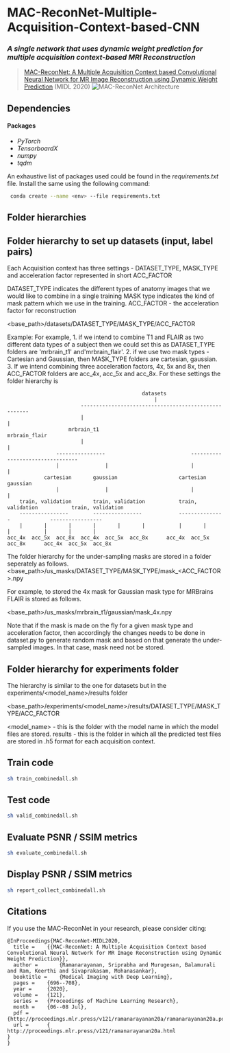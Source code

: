 # MAC-ReconNet-Multiple-Acquisition-Context-based-CNN
### *A single network that uses dynamic weight prediction for multiple acquisition context-based MRI Reconstruction* 
> [MAC-ReconNet:  A Multiple Acquisition Context based Convolutional Neural Network for MR Image Reconstruction using Dynamic Weight Prediction](http://proceedings.mlr.press/v121/ramanarayanan20a.html) (MIDL 2020) 
![MAC-ReconNet Architecture](images/architecture.png)

## Dependencies
#### Packages
* *PyTorch*
* *TensorboardX*
* *numpy*
* *tqdm*
 
An exhaustive list of packages used could be found in the *requirements.txt* file. Install the same using the following command:

```bash
 conda create --name <env> --file requirements.txt
```

## Folder hierarchies 

Folder hierarchy to set up datasets (input, label pairs)
--------------------------------------------------------

Each Acquisition context has three settings - DATASET_TYPE, MASK_TYPE and acceleration factor represented in short ACC_FACTOR

DATASET_TYPE indicates the different types of anatomy images that we would like to combine in a single training
MASK type indicates the kind of mask pattern which we use in the training. 
ACC_FACTOR - the acceleration factor for reconstruction 

<base_path>/datasets/DATASET_TYPE/MASK_TYPE/ACC_FACTOR

Example:
For example, 1. if we intend to combine T1 and FLAIR as two different data types of a subject then we could set this as DATASET_TYPE folders are 'mrbrain_t1' and'mrbrain_flair'. 2. if we use two mask types - Cartesian and Gaussian, then MASK_TYPE folders are cartesian, gaussian. 3. If we intend combining three acceleration factors, 4x, 5x and 8x, then ACC_FACTOR folders are acc_4x, acc_5x and acc_8x.
For these settings the folder hierarchy is


												datasets
													|
							-----------------------------------------------------
							|													|
						mrbrain_t1											mrbrain_flair
							|													|
					----------------							---------------------------------
					|				|							|								|
				cartesian		gaussian					cartesian						gaussian
					|				|							|								|
		train, validation		train, validation			train, validation			train, validation
		----------------		----------------			---------------				-----------------
		|		|		|		|		|		|			|		|		|	   		|		|		|
	acc_4x	acc_5x	acc_8x	acc_4x	acc_5x	acc_8x		acc_4x	acc_5x	acc_8x		acc_4x	acc_5x	acc_8x


The folder hierarchy for the under-sampling masks are stored in a folder seperately as follows.
<base_path>/us_masks/DATASET_TYPE/MASK_TYPE/mask_<ACC_FACTOR>.npy

For example, to stored the 4x mask for Gaussian mask type for MRBrains FLAIR is stored as follows.

<base_path>/us_masks/mrbrain_t1/gaussian/mask_4x.npy

Note that if the mask is made on the fly for a given mask type and acceleration factor, then accordingly the changes needs to be done in dataset.py to generate random mask and based on that generate the under-sampled images. In that case, mask need not be stored.


Folder hierarchy for experiments folder
----------------------------------------

The hierarchy is similar to the one for datasets but in the experiments/<model_name>/results folder

<base_path>/experiments/<model_name>/results/DATASET_TYPE/MASK_TYPE/ACC_FACTOR

<model_name> - this is the folder with the model name in which the model files are stored.
results - this is the folder in which all the predicted test files are stored in .h5 format for each acquisition context.

## Train code 

```bash
sh train_combinedall.sh
```

## Test code 

```bash
sh valid_combinedall.sh
```

## Evaluate PSNR / SSIM metrics 

```bash
sh evaluate_combinedall.sh
```

## Display PSNR / SSIM metrics 

```bash
sh report_collect_combinedall.sh
```

 ## Citations
If you use the MAC-ReconNet in your research, please consider citing:
```
@InProceedings{MAC-ReconNet-MIDL2020,
  title = 	 {{MAC-ReconNet: A Multiple Acquisition Context based Convolutional Neural Network for MR Image Reconstruction using Dynamic Weight Prediction}},
  author =       {Ramanarayanan, Sriprabha and Murugesan, Balamurali and Ram, Keerthi and Sivaprakasam, Mohanasankar},
  booktitle = 	 {Medical Imaging with Deep Learning},
  pages = 	 {696--708},
  year = 	 {2020},
  volume = 	 {121},
  series = 	 {Proceedings of Machine Learning Research},
  month = 	 {06--08 Jul},
  pdf = 	 {http://proceedings.mlr.press/v121/ramanarayanan20a/ramanarayanan20a.pdf},
  url = 	 {
http://proceedings.mlr.press/v121/ramanarayanan20a.html
}
}
```

